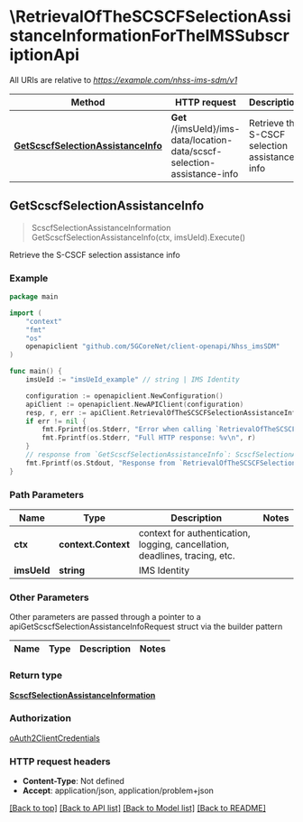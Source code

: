 # \RetrievalOfTheSCSCFSelectionAssistanceInformationForTheIMSSubscriptionApi

All URIs are relative to *https://example.com/nhss-ims-sdm/v1*

Method | HTTP request | Description
------------- | ------------- | -------------
[**GetScscfSelectionAssistanceInfo**](RetrievalOfTheSCSCFSelectionAssistanceInformationForTheIMSSubscriptionApi.md#GetScscfSelectionAssistanceInfo) | **Get** /{imsUeId}/ims-data/location-data/scscf-selection-assistance-info | Retrieve the S-CSCF selection assistance info



## GetScscfSelectionAssistanceInfo

> ScscfSelectionAssistanceInformation GetScscfSelectionAssistanceInfo(ctx, imsUeId).Execute()

Retrieve the S-CSCF selection assistance info

### Example

```go
package main

import (
    "context"
    "fmt"
    "os"
    openapiclient "github.com/5GCoreNet/client-openapi/Nhss_imsSDM"
)

func main() {
    imsUeId := "imsUeId_example" // string | IMS Identity

    configuration := openapiclient.NewConfiguration()
    apiClient := openapiclient.NewAPIClient(configuration)
    resp, r, err := apiClient.RetrievalOfTheSCSCFSelectionAssistanceInformationForTheIMSSubscriptionApi.GetScscfSelectionAssistanceInfo(context.Background(), imsUeId).Execute()
    if err != nil {
        fmt.Fprintf(os.Stderr, "Error when calling `RetrievalOfTheSCSCFSelectionAssistanceInformationForTheIMSSubscriptionApi.GetScscfSelectionAssistanceInfo``: %v\n", err)
        fmt.Fprintf(os.Stderr, "Full HTTP response: %v\n", r)
    }
    // response from `GetScscfSelectionAssistanceInfo`: ScscfSelectionAssistanceInformation
    fmt.Fprintf(os.Stdout, "Response from `RetrievalOfTheSCSCFSelectionAssistanceInformationForTheIMSSubscriptionApi.GetScscfSelectionAssistanceInfo`: %v\n", resp)
}
```

### Path Parameters


Name | Type | Description  | Notes
------------- | ------------- | ------------- | -------------
**ctx** | **context.Context** | context for authentication, logging, cancellation, deadlines, tracing, etc.
**imsUeId** | **string** | IMS Identity | 

### Other Parameters

Other parameters are passed through a pointer to a apiGetScscfSelectionAssistanceInfoRequest struct via the builder pattern


Name | Type | Description  | Notes
------------- | ------------- | ------------- | -------------


### Return type

[**ScscfSelectionAssistanceInformation**](ScscfSelectionAssistanceInformation.md)

### Authorization

[oAuth2ClientCredentials](../README.md#oAuth2ClientCredentials)

### HTTP request headers

- **Content-Type**: Not defined
- **Accept**: application/json, application/problem+json

[[Back to top]](#) [[Back to API list]](../README.md#documentation-for-api-endpoints)
[[Back to Model list]](../README.md#documentation-for-models)
[[Back to README]](../README.md)

